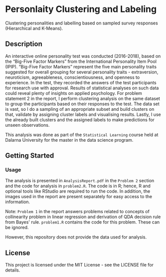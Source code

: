 # Personlaity Clustering and Labeling

Clustering personalities and labelling based on sampled survey responses (Hierarchical and K-Means).

## Description

An interactive online personality test was conducted (2016-2018), based on the “Big-Five Factor Markers” from the International Personality Item Pool (IPIP). “Big-Five Factor Markers” represent the five main personality traits suggested for overall grouping for several personality traits - extraversion, neuroticism, agreeableness, conscientiousness, and openness to experience. In the test, they recorded the answers of the test participants for research use with approval. Results of statistical analyses on such data could reveal plenty of insights on applied psychology. For problem statement 2 in the report, I perform clustering analysis on the same dataset to group the participants based on their responses to the test. The data set is vast, so I do a sampling of an appropriate subset and build clusters on that, validate by assigning cluster labels and visualising results. Lastly, I use the already built clusters and the assigned labels to make predictions for unseen observations.

This analysis was done as part of the ```Statistical Learning``` course held at Dalarna University for the master in the data science program.

## Getting Started

### Usage

The analysis is presented in ```AnalysisReport.pdf``` in the ```Problem 2``` section and the code for analysis in ```problem2.R```.  The code is in R; hence, R and optional tools like RStudio are required to run the code. In addition, the images used in the report are present separately for easy access to the information.

Note: ```Problem 1``` in the report answers problems related to concepts of collinearity problem in linear regression and derivation of QDA decision rule from Bayes' rule. ```problem1.R``` contains the code for this problem. These can be ignored.

However, this repository does not provide the data used for analysis.

## License

This project is licensed under the MIT License - see the LICENSE file for details.
